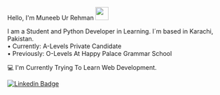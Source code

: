 Hello, I'm Muneeb Ur Rehman <img src="https://media.giphy.com/media/hvRJCLFzcasrR4ia7z/giphy.gif" width="30px" /> 

I am a Student and Python Developer in Learning. I´m based in Karachi, Pakistan. <br />
• Currently: A-Levels Private Candidate <br />
• Previously: O-Levels At Happy Palace Grammar School

💻 I'm Currently Trying To Learn Web Development.

[![Linkedin Badge](https://img.shields.io/badge/-LinkedIn-blue?style=flat-square&logo=Linkedin&logoColor=white&link=https://www.linkedin.com/in/harshkumarkhatri/)](https://www.linkedin.com/in/muneeb-ur-rehman-076768260/)
